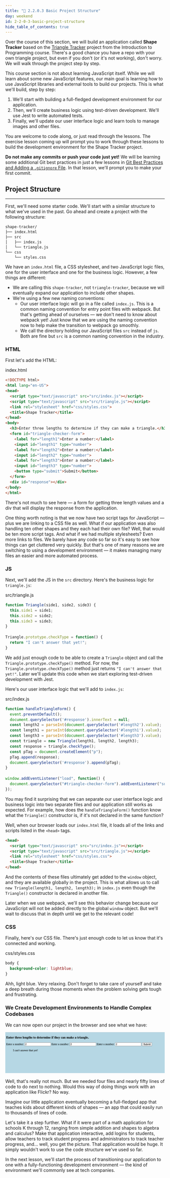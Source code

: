 ```yaml
---
title: "📓 2.2.0.3 Basic Project Structure"
day: weekend
id: 2-2-0-3-basic-project-structure
hide_table_of_contents: true
---
```


Over the course of this section, we will build an application called **Shape Tracker** based on the [Triangle Tracker](https://old.learnhowtoprogram.com/introduction-to-programming/javascript-and-web-browsers/practice-triangle-tracker) project from the Introduction to Programming course. There's a good chance you have a repo with your own triangle project, but even if you don't (or it's not working), don't worry. We will walk through the project step by step. 

This course section is not about learning JavaScript itself. While we will learn about some new JavaScript features, our main goal is learning how to use JavaScript libraries and external tools to build our projects. This is what we'll build, step by step:

1. We'll start with building a full-fledged development environment for our application. 
2. Then, we'll create business logic using test-driven development. We'll use Jest to write automated tests.
3. Finally, we'll update our user interface logic and learn tools to manage images and other files.

You are welcome to code along, or just read through the lessons. The exercise lesson coming up will prompt you to work through these lessons to build the development environment for the Shape Tracker project.

**Do not make any commits or push your code just yet!** We will be learning some additional Git best practices in just a few lessons in [Git Best Practices and Adding a `.gitignore` File](https://old.learnhowtoprogram.com/intermediate-javascript/test-driven-development-and-environments-with-javascript/git-best-practices-and-adding-a-gitignore-file). In that lesson, we'll prompt you to make your first commit.

## Project Structure
---

First, we'll need some starter code. We'll start with a similar structure to what we've used in the past. Go ahead and create a project with the following structure:

```
shape-tracker/
├── index.html
├── src
│   ├── index.js
│   └── triangle.js
└── css
    └── styles.css
```

We have an `index.html` file, a CSS stylesheet, and two JavaScript logic files, one for the user interface and one for the business logic. However, a few things are different:

* We are calling this `shape-tracker`, not `triangle-tracker`, because we will eventually expand our application to include other shapes. 
* We're using a few new naming conventions:
  * Our user interface logic will go in a file called `index.js`. This is a common naming convention for entry point files with webpack. But that's getting ahead of ourselves — we don't need to know about webpack yet! Just know that we are using the naming convention now to help make the transition to webpack go smoothly. 
  * We call the directory holding our JavaScript files `src` instead of `js`. Both are fine but `src` is a common naming convention in the industry.

### HTML

First let's add the HTML:

<div class="filename">index.html</div>

```html
<!DOCTYPE html>
<html lang="en-US">
<head>
  <script type="text/javascript" src="src/index.js"></script>
  <script type="text/javascript" src="src/triangle.js"></script>
  <link rel="stylesheet" href="css/styles.css">
  <title>Shape Tracker</title>
</head>
<body>
  <h3>Enter three lengths to determine if they can make a triangle.</h3>
  <form id="triangle-checker-form">
    <label for="length1">Enter a number:</label>
    <input id="length1" type="number">
    <label for="length2">Enter a number:</label>
    <input id="length2" type="number">
    <label for="length3">Enter a number:</label>
    <input id="length3" type="number">
    <button type="submit">Submit</button>
  </form>
  <div id="response"></div>
</body>
</html>
```

There's not much to see here — a form for getting three length values and a div that will display the response from the application. 

One thing worth noting is that we now have two script tags for JavaScript — plus we are linking to a CSS file as well. What if our application was also handling ten other shapes and they each had their own file? Well, that would be ten more script tags. And what if we had multiple stylesheets? Even more links to files. We barely have any code so far so it's easy to see how things can get cluttered very quickly. But that's one of many reasons we are switching to using a development environment — it makes managing many files an easier and more automated process.

### JS

Next, we'll add the JS in the `src` directory. Here's the business logic for `triangle.js`:

<div class="filename">src/triangle.js</div>

```js
function Triangle(side1, side2, side3) {
  this.side1 = side1;
  this.side2 = side2;
  this.side3 = side3;
}

Triangle.prototype.checkType = function() {
  return "I can't answer that yet!";
}
```

We add just enough code to be able to create a `Triangle` object and call the `Triangle.prototype.checkType()` method. For now, the `Triangle.prototype.checkType()` method just returns `"I can't answer that yet!"`. Later we'll update this code when we start exploring test-driven development with Jest.

Here's our user interface logic that we'll add to `index.js`:

<div class="filename">src/index.js</div>

```js
function handleTriangleForm() {
  event.preventDefault();
  document.querySelector('#response').innerText = null;
  const length2 = parseInt(document.querySelector('#length2').value);
  const length1 = parseInt(document.querySelector('#length1').value);
  const length3 = parseInt(document.querySelector('#length3').value);
  const triangle = new Triangle(length1, length2, length3);
  const response = triangle.checkType();
  const pTag = document.createElement("p");
  pTag.append(response);
  document.querySelector('#response').append(pTag);
}

window.addEventListener("load", function() {
  document.querySelector("#triangle-checker-form").addEventListener("submit", handleTriangleForm);
});
```

You may find it surprising that we can separate our user interface logic and business logic into two separate files and our application still works as expected. For example, how does the `handleTriangleForm()` function know what the `Triangle()` constructor is, if it's not declared in the same function? 

Well, when our browser loads our `index.html` file, it loads all of the links and scripts listed in the `<head>` tags.

```html
<head>
  <script type="text/javascript" src="src/index.js"></script>
  <script type="text/javascript" src="src/triangle.js"></script>
  <link rel="stylesheet" href="css/styles.css">
  <title>Shape Tracker</title>
</head>
```

And the contents of these files ultimately get added to the `window` object, and they are available globally in the project. This is what allows us to call `new Triangle(length1, length2, length3);` in `index.js` even though the `Triangle()` constructor is declared in another file. 

Later when we use webpack, we'll see this behavior change because our JavaScript will not be added directly to the global `window` object. But we'll wait to discuss that in depth until we get to the relevant code!

### CSS

Finally, here's our CSS file. There's just enough code to let us know that it's connected and working.

<div class="filename">css/styles.css</div>

```css
body {
  background-color: lightblue;
}
```

Ahh, light blue. Very relaxing. Don't forget to take care of yourself and take a deep breath during those moments when the problem solving gets tough and frustrating.

### We Create Development Environments to Handle Complex Codebases

We can now open our project in the browser and see what we have:

![Our very rudimentary shape tracker application.](/images/Intermediate+JavaScript/TDD-2020/first-triangle-tracker-pic.png)

Well, that's really not much. But we needed four files and nearly fifty lines of code to do next to nothing. Would this way of doing things work with an application like Flickr? No way. 

Imagine our little application eventually becoming a full-fledged app that teaches kids about different kinds of shapes — an app that could easily run to thousands of lines of code. 

Let's take it a step further. What if it were part of a math application for schools K through 12, ranging from simple addition and shapes to algebra and calculus? Make that application interactive, add logins for students, allow teachers to track student progress and administrators to track teacher progress, and... well, you get the picture. That application would be huge. It simply wouldn't work to use the code structure we've used so far.

In the next lesson, we'll start the process of transitioning our application to one with a fully-functioning development environment — the kind of environment we'll commonly see at tech companies.

